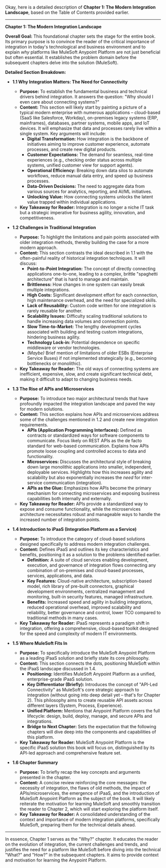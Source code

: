 Okay, here is a detailed description of **Chapter 1: The Modern Integration Landscape**, based on the Table of Contents provided earlier.

---

**Chapter 1: The Modern Integration Landscape**

**Overall Goal:** This foundational chapter sets the stage for the entire book. Its primary purpose is to convince the reader of the critical importance of integration in today's technological and business environment and to explain *why* platforms like MuleSoft Anypoint Platform are not just beneficial but often essential. It establishes the problem domain before the subsequent chapters delve into the solution (MuleSoft).

**Detailed Section Breakdown:**

*   **1.1 Why Integration Matters: The Need for Connectivity**
    *   **Purpose:** To establish the fundamental business and technical drivers behind integration. It answers the question: "Why should I even care about connecting systems?"
    *   **Content:** This section will likely start by painting a picture of a typical modern enterprise with numerous applications – cloud-based (SaaS like Salesforce, Workday), on-premises legacy systems (ERP, mainframes), databases, partner systems, mobile apps, and IoT devices. It will emphasize that data and processes rarely live within a single system. Key arguments will include:
        *   **Digital Transformation:** How integration is the backbone of initiatives aiming to improve customer experience, automate processes, and create new digital products.
        *   **Customer Expectations:** The demand for seamless, real-time experiences (e.g., checking order status across multiple systems, unified customer view for support agents).
        *   **Operational Efficiency:** Breaking down data silos to automate workflows, reduce manual data entry, and speed up business processes.
        *   **Data-Driven Decisions:** The need to aggregate data from various sources for analytics, reporting, and AI/ML initiatives.
        *   **Unlocking Value:** How connecting systems unlocks the latent value trapped within individual applications.
    *   **Key Takeaway for Reader:** Integration is no longer a niche IT task but a strategic imperative for business agility, innovation, and competitiveness.

*   **1.2 Challenges in Traditional Integration**
    *   **Purpose:** To highlight the limitations and pain points associated with older integration methods, thereby building the case for a more modern approach.
    *   **Content:** This section contrasts the ideal described in 1.1 with the often-painful reality of historical integration techniques. It will discuss:
        *   **Point-to-Point Integration:** The concept of directly connecting applications one-to-one, leading to a complex, brittle "spaghetti architecture" that is hard to manage and maintain.
        *   **Brittleness:** How changes in one system can easily break multiple integrations.
        *   **High Costs:** Significant development effort for each connection, high maintenance overhead, and the need for specialized skills.
        *   **Lack of Reusability:** Custom code written for one integration is rarely reusable for another.
        *   **Scalability Issues:** Difficulty scaling traditional solutions to handle increasing data volumes and connection points.
        *   **Slow Time-to-Market:** The lengthy development cycles associated with building and testing custom integrations, hindering business agility.
        *   **Technology Lock-in:** Potential dependence on specific middleware or vendor technologies.
        *   *(Maybe)* Brief mention of limitations of older ESBs (Enterprise Service Buses) if not implemented strategically (e.g., becoming bottlenecks or monolithic).
    *   **Key Takeaway for Reader:** The old ways of connecting systems are inefficient, expensive, slow, and create significant technical debt, making it difficult to adapt to changing business needs.

*   **1.3 The Rise of APIs and Microservices**
    *   **Purpose:** To introduce two major architectural trends that have profoundly impacted the integration landscape and paved the way for modern solutions.
    *   **Content:** This section explains how APIs and microservices address some of the challenges mentioned in 1.2 and create new integration requirements.
        *   **APIs (Application Programming Interfaces):** Defined as contracts or standardized ways for software components to communicate. Focus likely on REST APIs as the de facto standard for web-based communication. Explains how APIs promote loose coupling and controlled access to data and functionality.
        *   **Microservices:** Discusses the architectural style of breaking down large monolithic applications into smaller, independent, deployable services. Highlights how this increases agility and scalability but also exponentially increases the *need* for inter-service communication (integration).
        *   **APIs as the Glue:** Emphasizes how APIs become the primary mechanism for connecting microservices and exposing business capabilities both internally and externally.
    *   **Key Takeaway for Reader:** APIs provide a standardized way to expose and consume functionality, while the microservices architecture necessitates robust and manageable ways to handle the increased number of integration points.

*   **1.4 Introduction to iPaaS (Integration Platform as a Service)**
    *   **Purpose:** To introduce the category of cloud-based solutions designed specifically to address modern integration challenges.
    *   **Content:** Defines iPaaS and outlines its key characteristics and benefits, positioning it as a solution to the problems identified earlier.
        *   **Definition:** A suite of cloud services enabling development, execution, and governance of integration flows connecting any combination of on-premises and cloud-based processes, services, applications, and data.
        *   **Key Features:** Cloud-native architecture, subscription-based model, rich library of pre-built connectors, graphical development environments, centralized management and monitoring, built-in security features, managed infrastructure.
        *   **Benefits:** Increased speed and agility in building integrations, reduced operational overhead, improved scalability and reliability, better governance and control, lower TCO compared to traditional methods in many cases.
    *   **Key Takeaway for Reader:** iPaaS represents a paradigm shift in integration, offering a comprehensive, cloud-based toolkit designed for the speed and complexity of modern IT environments.

*   **1.5 Where MuleSoft Fits In**
    *   **Purpose:** To specifically introduce the MuleSoft Anypoint Platform as a leading iPaaS solution and briefly state its core philosophy.
    *   **Content:** This section connects the dots, positioning MuleSoft within the iPaaS landscape discussed in 1.4.
        *   **Positioning:** Identifies MuleSoft Anypoint Platform as a unified, enterprise-grade iPaaS solution.
        *   **Key Differentiator (Briefly):** Introduces the concept of "API-Led Connectivity" as MuleSoft's core strategic approach to integration (without going into deep detail yet – that's for Chapter 2). This philosophy aims to create reusable API assets across different layers (System, Process, Experience).
        *   **Unified Platform:** Mentions that Anypoint Platform covers the full lifecycle: design, build, deploy, manage, and secure APIs and integrations.
        *   **Bridge to Next Chapter:** Sets the expectation that the following chapters will dive deep into the components and capabilities of this platform.
    *   **Key Takeaway for Reader:** MuleSoft Anypoint Platform is the specific iPaaS solution this book will focus on, distinguished by its API-led approach and comprehensive feature set.

*   **1.6 Chapter Summary**
    *   **Purpose:** To briefly recap the key concepts and arguments presented in the chapter.
    *   **Content:** A concise review reinforcing the core messages: the necessity of integration, the flaws of old methods, the impact of APIs/microservices, the emergence of iPaaS, and the introduction of MuleSoft Anypoint Platform as the subject of the book. It will likely reiterate the motivation for learning MuleSoft and smoothly transition the reader to Chapter 2, which will start exploring the platform itself.
    *   **Key Takeaway for Reader:** A consolidated understanding of the context and importance of modern integration platforms, specifically MuleSoft, preparing them for the technical details ahead.

---

In essence, Chapter 1 serves as the "Why?" chapter. It educates the reader on the evolution of integration, the current challenges and trends, and justifies the need for a platform like MuleSoft before diving into the technical "What?" and "How?" in the subsequent chapters. It aims to provide context and motivation for learning the Anypoint Platform.

